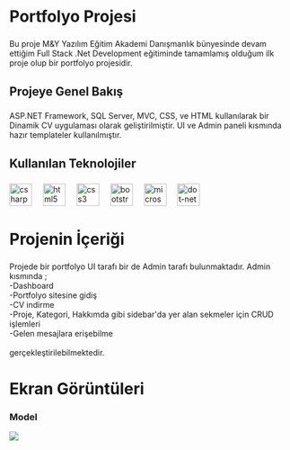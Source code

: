 <h1 align="left">Portfolyo Projesi</h1>

###

<p align="left">Bu proje M&Y Yazılım Eğitim Akademi Danışmanlık bünyesinde devam ettiğim Full Stack .Net Development eğitiminde tamamlamış olduğum ilk proje olup bir portfolyo projesidir.</p>

###

<h2 align="left">Projeye Genel Bakış</h2>

###

<p align="left">ASP.NET Framework, SQL Server, MVC, CSS, ve HTML kullanılarak bir Dinamik CV uygulaması olarak geliştirilmiştir. UI ve Admin paneli kısmında hazır templateler kullanılmıştır.</p>

###

<h2 align="left">Kullanılan Teknolojiler</h2>

###

<div align="left">
  <img src="https://cdn.jsdelivr.net/gh/devicons/devicon/icons/csharp/csharp-original.svg" height="40" alt="csharp logo"  />
  <img width="12" />
  <img src="https://cdn.jsdelivr.net/gh/devicons/devicon/icons/html5/html5-original.svg" height="40" alt="html5 logo"  />
  <img width="12" />
  <img src="https://cdn.jsdelivr.net/gh/devicons/devicon/icons/css3/css3-original.svg" height="40" alt="css3 logo"  />
  <img width="12" />
  <img src="https://cdn.jsdelivr.net/gh/devicons/devicon/icons/bootstrap/bootstrap-original.svg" height="40" alt="bootstrap logo"  />
  <img width="12" />
  <img src="https://cdn.jsdelivr.net/gh/devicons/devicon/icons/microsoftsqlserver/microsoftsqlserver-plain.svg" height="40" alt="microsoftsqlserver logo"  />
  <img width="12" />
  <img src="https://cdn.jsdelivr.net/gh/devicons/devicon/icons/dot-net/dot-net-original.svg" height="40" alt="dot-net logo"  />
</div>

###

<h1 align="left">Projenin İçeriği</h1>

###

<p align="left">Projede bir portfolyo UI tarafı bir de Admin tarafı bulunmaktadır. Admin kısmında ;<br>-Dashboard<br>-Portfolyo sitesine gidiş<br>-CV indirme<br>-Proje, Kategori, Hakkımda gibi sidebar'da yer alan sekmeler için CRUD işlemleri<br>-Gelen mesajlara erişebilme<br><br>gerçekleştirilebilmektedir.</p>


###

<h1 align="left">Ekran Görüntüleri</h1>
<h3 align="left"> Model </h3>
 <img src="https://raw.githubusercontent.com/gulsaharslan/portfolio-project/main/ReadMeImage/ModelDiagram.jpg"  />

